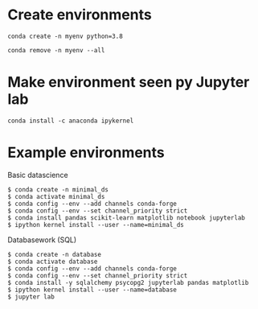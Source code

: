 # Create environments

```
conda create -n myenv python=3.8
```

```
conda remove -n myenv --all
```
# Make environment seen py Jupyter lab

```
conda install -c anaconda ipykernel
```

# Example environments

Basic datascience
```
$ conda create -n minimal_ds
$ conda activate minimal_ds
$ conda config --env --add channels conda-forge
$ conda config --env --set channel_priority strict
$ conda install pandas scikit-learn matplotlib notebook jupyterlab
$ ipython kernel install --user --name=minimal_ds
```

Databasework (SQL)
```
$ conda create -n database
$ conda activate database
$ conda config --env --add channels conda-forge
$ conda config --env --set channel_priority strict
$ conda install -y sqlalchemy psycopg2 jupyterlab pandas matplotlib
$ ipython kernel install --user --name=database
$ jupyter lab
```
